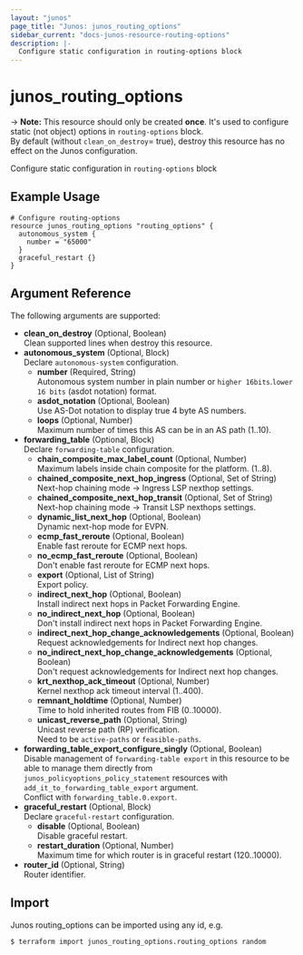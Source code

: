 ```yaml
---
layout: "junos"
page_title: "Junos: junos_routing_options"
sidebar_current: "docs-junos-resource-routing-options"
description: |-
  Configure static configuration in routing-options block
---
```


# junos_routing_options

-> **Note:** This resource should only be created **once**.
It's used to configure static (not object) options in `routing-options` block.  
By default (without `clean_on_destroy`= true), destroy this resource has no effect on the Junos configuration.

Configure static configuration in `routing-options` block

## Example Usage

```hcl
# Configure routing-options
resource junos_routing_options "routing_options" {
  autonomous_system {
    number = "65000"
  }
  graceful_restart {}
}
```

## Argument Reference

The following arguments are supported:

- **clean_on_destroy** (Optional, Boolean)  
  Clean supported lines when destroy this resource.
- **autonomous_system** (Optional, Block)  
  Declare `autonomous-system` configuration.
  - **number** (Required, String)  
    Autonomous system number in plain number or `higher 16bits`.`lower 16 bits` (asdot notation) format.
  - **asdot_notation** (Optional, Boolean)  
    Use AS-Dot notation to display true 4 byte AS numbers.
  - **loops** (Optional, Number)  
    Maximum number of times this AS can be in an AS path (1..10).
- **forwarding_table** (Optional, Block)  
  Declare `forwarding-table` configuration.
  - **chain_composite_max_label_count** (Optional, Number)  
    Maximum labels inside chain composite for the platform. (1..8).
  - **chained_composite_next_hop_ingress** (Optional, Set of String)  
    Next-hop chaining mode -> Ingress LSP nexthop settings.
  - **chained_composite_next_hop_transit** (Optional, Set of String)  
    Next-hop chaining mode -> Transit LSP nexthops settings.
  - **dynamic_list_next_hop** (Optional, Boolean)  
    Dynamic next-hop mode for EVPN.
  - **ecmp_fast_reroute** (Optional, Boolean)  
    Enable fast reroute for ECMP next hops.
  - **no_ecmp_fast_reroute** (Optional, Boolean)  
    Don't enable fast reroute for ECMP next hops.
  - **export** (Optional, List of String)  
    Export policy.
  - **indirect_next_hop** (Optional, Boolean)  
    Install indirect next hops in Packet Forwarding Engine.
  - **no_indirect_next_hop** (Optional, Boolean)  
    Don't install indirect next hops in Packet Forwarding Engine.
  - **indirect_next_hop_change_acknowledgements** (Optional, Boolean)  
    Request acknowledgements for Indirect next hop changes.
  - **no_indirect_next_hop_change_acknowledgements** (Optional, Boolean)  
    Don't request acknowledgements for Indirect next hop changes.
  - **krt_nexthop_ack_timeout** (Optional, Number)  
    Kernel nexthop ack timeout interval (1..400).
  - **remnant_holdtime** (Optional, Number)  
    Time to hold inherited routes from FIB (0..10000).
  - **unicast_reverse_path** (Optional, String)  
    Unicast reverse path (RP) verification.  
    Need to be `active-paths` or `feasible-paths`.
- **forwarding_table_export_configure_singly** (Optional, Boolean)  
  Disable management of `forwarding-table export` in this resource to be able to manage them directly
  from `junos_policyoptions_policy_statement` resources with `add_it_to_forwarding_table_export`
  argument.  
  Conflict with `forwarding_table.0.export`.
- **graceful_restart** (Optional, Block)  
  Declare `graceful-restart` configuration.
  - **disable** (Optional, Boolean)  
    Disable graceful restart.
  - **restart_duration** (Optional, Number)  
    Maximum time for which router is in graceful restart (120..10000).
- **router_id** (Optional, String)  
  Router identifier.

## Import

Junos routing_options can be imported using any id, e.g.

```shell
$ terraform import junos_routing_options.routing_options random
```

